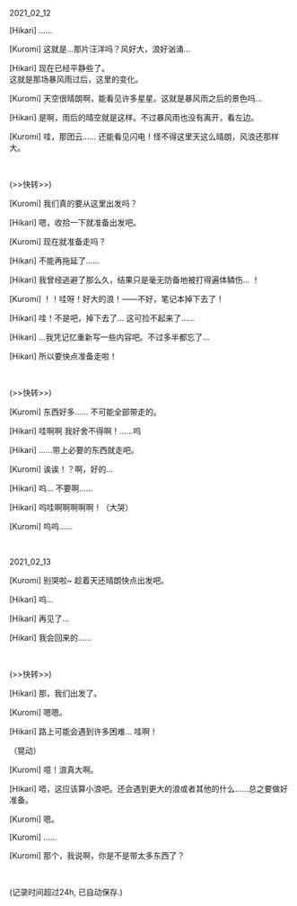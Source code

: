2021_02_12

[Hikari] ……

[Kuromi] 这就是…那片汪洋吗？风好大，浪好汹涌…

[Hikari] 现在已经平静些了。
<br/>
这就是那场暴风雨过后，这里的变化。

[Kuromi] 天空很晴朗啊，能看见许多星星。这就是暴风雨之后的景色吗…

[Hikari] 是啊，雨后的晴空就是这样。不过暴风雨也没有离开，看左边。

[Kuromi] 哇，那团云…… 还能看见闪电！怪不得这里天这么晴朗，风浪还那样大。


<br/>

(>>快转>>)

[Kuromi] 我们真的要从这里出发吗？

[Hikari] 嗯，收拾一下就准备出发吧。

[Kuromi] 现在就准备走吗？

[Hikari] 不能再拖延了……

[Hikari] 我曾经逃避了那么久，结果只是毫无防备地被打得遍体鳞伤… ！

[Kuromi] ！！哇呀！好大的浪！——不好，笔记本掉下去了！

[Hikari] 哇！不是吧，掉下去了… 这可捡不起来了……

[Hikari] …我凭记忆重新写一些内容吧。不过多半都忘了…

[Hikari] 所以要快点准备走啦！


<br/>

(>>快转>>)

[Kuromi] 东西好多…… 不可能全部带走的。

[Hikari] 哇啊啊 我好舍不得啊！……呜

[Hikari] ……带上必要的东西就走吧。

[Kuromi] 诶诶！？啊，好的…

[Hikari] 呜… 不要啊……

[Hikari] 呜哇啊啊啊啊啊！（大哭）

[Kuromi] 呜呜……


<br/>

2021_02_13

[Kuromi] 别哭啦~ 趁着天还晴朗快点出发吧。

[Hikari] 呜…

[Hikari] 再见了…

[Hikari] 我会回来的……


<br/>

(>>快转>>)

[Hikari] 那，我们出发了。

[Kuromi] 嗯嗯。

[Hikari] 路上可能会遇到许多困难… 哇啊！

（晃动）

[Kuromi] 噫！浪真大啊。

[Hikari] 唔，这应该算小浪吧。还会遇到更大的浪或者其他的什么……总之要做好准备。

[Kuromi] 嗯。

[Kuromi] ……

[Kuromi] 那个，我说啊，你是不是带太多东西了？

<br/>

(记录时间超过24h, 已自动保存.)
